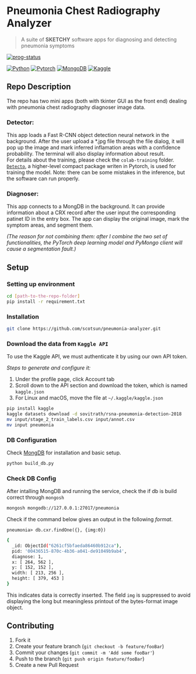 
# Pneumonia Chest Radiography Analyzer
> A suite of **SKETCHY** software apps for diagnosing and detecting pneumonia symptoms

[![prog-status](https://img.shields.io/badge/status-submit%20for%20final-bright?style=plastic)](https://shields.io/)


[![Python](https://img.shields.io/badge/Python-FFD43B?style=plastic&logo=python&logoColor=blue)](https://www.python.org/)
[![Pytorch](https://img.shields.io/badge/PyTorch-EE4C2C?style=plastic&logo=PyTorch&logoColor=white)](https://pytorch.org/)
[![MongoDB](https://img.shields.io/badge/MongoDB-4EA94B?style=plastic&logo=mongodb&logoColor=white)](https://www.mongodb.com/)
[![Kaggle](https://img.shields.io/badge/Kaggle-20BEFF?style=plastic&logo=Kaggle&logoColor=white)](https://www.kaggle.com/)


## Repo Description
The repo has two mini apps (both with tkinter GUI as the front end) dealing with pneumonia chest radiography diagnoser image data.

### **Detector**:  
This app loads a Fast R-CNN object detection neural network in the background. After the user upload a *.jpg file through the file dialog, it will pop up the image and mark inferred inflamation areas with a confidence probability. The terminal will also display information about result.  
For details about the training, please check the `colab-training` folder. [`Detecto`](https://detecto.readthedocs.io/en/latest/), a higher-level compact package writen in Pytorch, is used for training the model. Note: there can be some mistakes in the inference, but the software can run properly.

### **Diagnoser**:
This app connects to a MongDB in the background. It can provide information about a CRX record after the user input the corresponding patinet ID in the entry box. The app can display the original image, mark the symptom areas, and segment them.

*(The reason for not combining them: after I combine the two set of functionalities, the PyTorch deep learning model and PyMongo client will cause a segmentation fault.)*


## Setup
### Setting up environment
```sh
cd [path-to-the-repo-folder]
pip install -r requirement.txt
```

### Installation
```sh
git clone https://github.com/scotsun/pneumonia-analyzer.git
```

### Download the data from `Kaggle API`

To use the Kaggle API, we must authenticate it by using our own API token.

*Steps to generate and configure it:*  
1. Under the profile page, click Account tab
2. Scroll down to the API section and download the token, which is named `kaggle.json`
3. For Linux and macOS, move the file at `~/.kaggle/kaggle.json`

```sh
pip install kaggle
kaggle datasets download -d sovitrath/rsna-pneumonia-detection-2018
mv input/stage_2_train_labels.csv input/annot.csv
mv input pneumonia
```

### DB Configuration
Check [MongDB](https://www.mongodb.com/docs/manual/introduction/) for installation and basic setup.
```sh
python build_db.py
```

### Check DB Config
After intalling MongDB and running the service, check the if db is build correct through `mongosh`
```sh
mongosh mongodb://127.0.0.1:27017/pneumonia
```

Check if the command below gives an output in the following *format*.
```mongsh
pneumonia> db.cxr.findOne({}, {img:0})
```

```sh
{
  _id: ObjectId("6261cf5bfaeda86460b912ca"),
  pid: '00436515-870c-4b36-a041-de91049b9ab4',
  diagnose: 1,
  x: [ 264, 562 ],
  y: [ 152, 152 ],
  width: [ 213, 256 ],
  height: [ 379, 453 ]
}
```

This indicates data is correctly inserted. The field `img` is suppressed to avoid displaying the long but meaningless printout of the bytes-format image object.

## Contributing
1. Fork it
2. Create your feature branch (`git checkout -b feature/fooBar`)
3. Commit your changes (`git commit -m 'Add some fooBar'`)
4. Push to the branch (`git push origin feature/fooBar`)
5. Create a new Pull Request